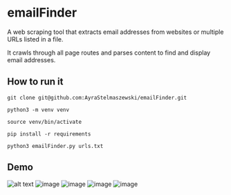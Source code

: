 # emailFinder  

 A web scraping tool that extracts email addresses from websites or multiple URLs listed in a file. 
 
 It crawls through all page routes and parses content to find and display email addresses. 

## How to run it

```
git clone git@github.com:AyraStelmaszewski/emailFinder.git
```
```
python3 -m venv venv
```
```
source venv/bin/activate
```
```
pip install -r requirements
```
```
python3 emailFinder.py urls.txt 
```
## Demo 
![alt text](https://github.com/past3ll3/emailFinder/blob/main/demo.gif)
![image](https://github.com/user-attachments/assets/73892d0c-7f4b-4d2f-8454-1f96151215a9)
![image](https://github.com/user-attachments/assets/6db660e4-8930-44a4-a1ee-42a37d8da15e)
![image](https://github.com/user-attachments/assets/cc790f66-12e9-4459-84e7-68530da62553)
![image](https://github.com/user-attachments/assets/fd9b3c3f-17fa-436d-8843-0a4099d0f81f)

